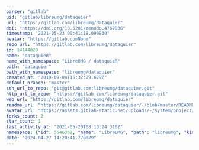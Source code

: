 ```yaml
---
parser: "gitlab"
uid: "gitlab/libreumg/dataquier"
url: "https://gitlab.com/libreumg/dataquier"
doi: "https://doi.org/10.5281/zenodo.4767836"
timestamp: "2021-05-23 00:41:18.090930"
avatar: "https://gitlab.comNone"
repo_url: "https://gitlab.com/libreumg/dataquier"
id: 14144828
name: "dataquieR"
name_with_namespace: "LibreUMG / dataquieR"
path: "dataquier"
path_with_namespace: "libreumg/dataquier"
created_at: "2019-09-04T15:32:29.629Z"
default_branch: "master"
ssh_url_to_repo: "git@gitlab.com:libreumg/dataquier.git"
http_url_to_repo: "https://gitlab.com/libreumg/dataquier.git"
web_url: "https://gitlab.com/libreumg/dataquier"
readme_url: "https://gitlab.com/libreumg/dataquier/-/blob/master/README.Rmd"
avatar_url: "https://assets.gitlab-static.net/uploads/-/system/project/avatar/14144828/logo_ship.png"
forks_count: 2
star_count: 1
last_activity_at: "2021-05-20T08:13:24.316Z"
namespace: {"id": 5546382, "name": "LibreUMG", "path": "libreumg", "kind": "group", "full_path": "libreumg", "parent_id": null, "avatar_url": null, "web_url": "https://gitlab.com/groups/libreumg"}
date: "2024-04-27 14:20:41.770879"
---
```

